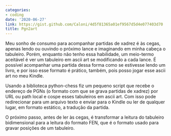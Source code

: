 ```yaml
---
categories:
- coding
date: '2020-06-27'
link: https://gist.github.com/Caloni/4d5f81365a01ef9567d5d4e077403d70
title: Pgn2art
---
```


Meu sonho de consumo para acompanhar partidas de xadrez é às cegas, apenas lendo ou ouvindo o próximo lance e imaginando em minha cabeça o tabuleiro. Porém, enquanto não tenho essa habilidade, um meio-termo aceitável é ver um tabuleiro em ascii art se modificando a cada lance. É possível acompanhar uma partida dessa forma como se estivesse lendo um livro, e por isso esse formato é prático, também, pois posso jogar esse ascii art no meu Kindle.

Usando a biblioteca python-chess fiz um pequeno script que recebe o endereço de PGNs (o formato com que se grava partidas de xadrez) por URL ou path local e cospe esses tabuleiros em ascii art. Com isso pode redirecionar para um arquivo texto e enviar para o Kindle ou ler de qualquer lugar, em formato estático, a tradução da partida.

O próximo passo, antes de ler às cegas, é transformar a leitura do tabuleiro bidimensional para a leitura do formato FEN, que é o formato usado para gravar posições de um tabuleiro.

